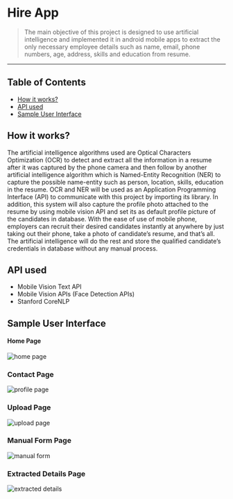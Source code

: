 # Hire App
> The main objective of this project is designed to use artificial intelligence and implemented it in android mobile apps to extract the only necessary employee details such as name, email, phone numbers, age, address, skills and education from resume.
---

## Table of Contents
- [How it works?](#how-it-works)
- [API used](#api-used)
- [Sample User Interface](#sample-user-interface)

## How it works?
The artificial intelligence algorithms used are Optical Characters Optimization (OCR) to detect and extract all the information in a resume after it was captured by the phone camera and then follow by another artificial intelligence algorithm which is Named-Entity Recognition (NER) to capture the possible name-entity such as person, location, skills, education in the resume. OCR and NER will be used as an Application Programming Interface (API) to communicate with this project by importing its library. In addition, this system will also capture the profile photo attached to the resume by using mobile vision API and set its as default profile picture of the candidates in database. With the ease of use of mobile phone, employers can recruit their desired candidates instantly at anywhere by just taking out their phone, take a photo of candidate’s resume, and that’s all. The artificial intelligence will do the rest and store the qualified candidate’s credentials in database without any manual process. 

## API used
- Mobile Vision Text API
- Mobile Vision APIs (Face Detection APIs)
- Stanford CoreNLP

## Sample User Interface
#### Home Page
![home page](https://github.com/yujune/SmartHireApp/blob/master/screenshots/home.jpeg)
### Contact Page
![profile page](https://github.com/yujune/SmartHireApp/blob/master/screenshots/contact.jpeg)
### Upload Page
![upload page](https://github.com/yujune/SmartHireApp/blob/master/screenshots/upload.jpeg)
### Manual Form Page
![manual form](https://github.com/yujune/SmartHireApp/blob/master/screenshots/manual.jpeg)
### Extracted Details Page
![extracted details](https://github.com/yujune/SmartHireApp/blob/master/screenshots/Extracted.png)

